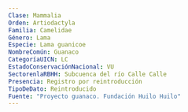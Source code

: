 ```yaml
---
Clase: Mammalia
Orden: Artiodactyla
Familia: Camelidae
Género: Lama
Especie: Lama guanicoe
NombreComún: Guanaco
CategoríaUICN: LC
EstadoConservaciónNacional: VU
SectorenlaRBHH: Subcuenca del río Calle Calle
Presencia: Registro por reintroducción
TipoDeDato: Reintroducido
Fuente: "Proyecto guanaco. Fundación Huilo Huilo"
---
```

